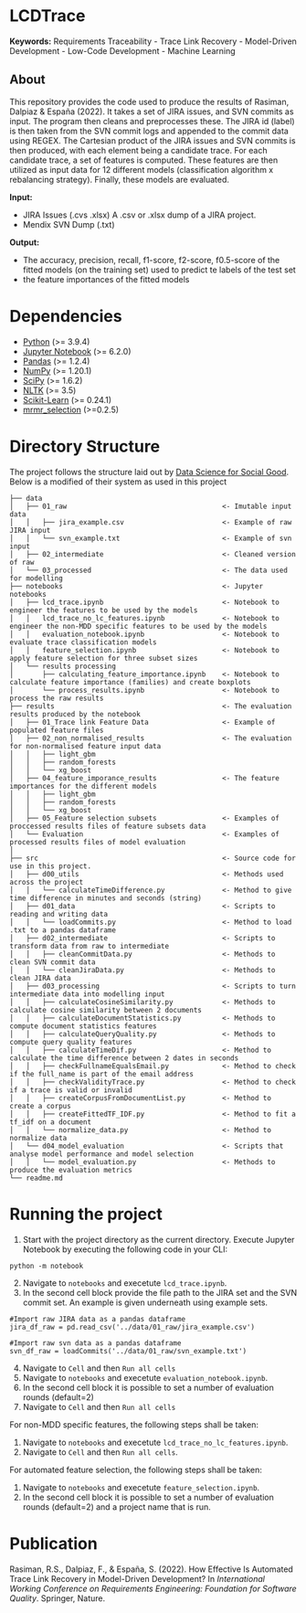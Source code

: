 # LCDTrace
**Keywords:** Requirements Traceability - Trace Link Recovery - Model-Driven Development - Low-Code Development - Machine Learning

## About
This repository provides the code used to produce the results of Rasiman, Dalpiaz & España (2022). It takes a set of JIRA issues, and SVN commits as input. The program then cleans and preprocesses these. The JIRA id (label) is then taken from the SVN commit logs and appended to the commit data using REGEX. The Cartesian product of the JIRA issues and SVN commits is then produced, with each element being a candidate trace. For each candidate trace, a set of features is computed. These features are then utilized as input data for 12 different models (classification algorithm x rebalancing strategy). Finally, these models are evaluated.

**Input:**
* JIRA Issues (.cvs .xlsx)
    A .csv or .xlsx dump of a JIRA project.
* Mendix SVN Dump (.txt)

**Output:**
* The accuracy, precision, recall, f1-score, f2-score, f0.5-score of the fitted models (on the training set) used to predict te labels of the test set
* the feature importances of the fitted models

# Dependencies
* [Python](https://www.python.org/) (>= 3.9.4)
* [Jupyter Notebook](https://jupyter.org/) (>=  6.2.0)
* [Pandas](https://pandas.pydata.org/) (>=  1.2.4)
* [NumPy](https://numpy.org/) (>=  1.20.1)
* [SciPy](https://scipy.org/) (>=  1.6.2)
* [NLTK](https://www.nltk.org/) (>=  3.5)
* [Scikit-Learn](https://scikit-learn.org) (>=  0.24.1)
* [mrmr_selection](https://github.com/smazzanti/mrmr) (>=0.2.5)

# Directory Structure
The project follows the structure laid out by [Data Science for Social Good](https://github.com/dssg/hitchhikers-guide). Below is a modified of their system as used in this project
```
├── data  
│   ├── 01_raw                                      <- Imutable input data
│   │   ├── jira_example.csv                        <- Example of raw JIRA input
│   │   └── svn_example.txt                         <- Example of svn input
│   ├── 02_intermediate                             <- Cleaned version of raw
│   └── 03_processed                                <- The data used for modelling 
├── notebooks                                       <- Jupyter notebooks
│   ├── lcd_trace.ipynb                             <- Notebook to engineer the features to be used by the models
│   │   lcd_trace_no_lc_features.ipynb              <- Notebook to engineer the non-MDD specific features to be used by the models
│   │   evaluation_notebook.ipynb                   <- Notebook to evaluate trace classification models
│   │   feature_selection.ipynb                     <- Notebook to apply feature selection for three subset sizes
│   └── results processing
│       ├── calculating_feature_importance.ipynb    <- Notebook to calculate feature importance (families) and create boxplots 
│       └── process_results.ipynb                   <- Notebook to process the raw results 
├── results                                         <- The evaluation results produced by the notebook
│   ├── 01_Trace link Feature Data                  <- Example of populated feature files
│   ├── 02_non_normalised_results                   <- The evaluation for non-normalised feature input data
│   │   ├── light_gbm              
│   │   ├── random_forests
│   │   └── xg_boost  
│   ├── 04_feature_imporance_results                <- The feature importances for the different models
│   │   ├── light_gbm              
│   │   ├── random_forests
│   │   └── xg_boost
│   ├── 05_Feature selection subsets                <- Examples of proccessed results files of feature subsets data
│   └── Evaluation                                  <- Examples of processed results files of model evaluation
│
├── src                                             <- Source code for use in this project.
│   ├── d00_utils                                   <- Methods used across the project
│   │   └── calculateTimeDifference.py              <- Method to give time difference in minutes and seconds (string)
│   ├── d01_data                                    <- Scripts to reading and writing data
│   │   └── loadCommits.py                          <- Method to load .txt to a pandas dataframe
│   ├── d02_intermediate                            <- Scripts to transform data from raw to intermediate
│   │   ├── cleanCommitData.py                      <- Methods to clean SVN commit data
│   │   └── cleanJiraData.py                        <- Methods to clean JIRA data
│   ├── d03_processing                              <- Scripts to turn intermediate data into modelling input
│   │   ├── calculateCosineSimilarity.py            <- Methods to calculate cosine similarity between 2 documents
│   │   ├── calculateDocumentStatistics.py          <- Methods to compute document statistics features
│   │   ├── calculateQueryQuality.py                <- Methods to compute query quality features
│   │   ├── calculateTimeDif.py                     <- Method to calculate the time difference between 2 dates in seconds
│   │   ├── checkFullnameEqualsEmail.py             <- Method to check if the full_name is part of the email address
│   │   ├── checkValidityTrace.py                   <- Method to check if a trace is valid or invalid
│   │   ├── createCorpusFromDocumentList.py         <- Method to create a corpus
│   │   ├── createFittedTF_IDF.py                   <- Method to fit a tf_idf on a document
│   │   └── normalize_data.py                       <- Method to normalize data
│   └── d04_model_evaluation                        <- Scripts that analyse model performance and model selection
│   │   └── model_evaluation.py                     <- Methods to produce the evaluation metrics
└── readme.md                 
```

# Running the project
1. Start with the project directory as the current directory. Execute Jupyter Notebook by executing the following code in your CLI:
```
python -m notebook
```
2. Navigate to ```notebooks``` and execetute ```lcd_trace.ipynb```.
3. In the second cell block provide the file path to the JIRA set and the SVN commit set. An example is given underneath using example sets.
```
#Import raw JIRA data as a pandas dataframe
jira_df_raw = pd.read_csv('../data/01_raw/jira_example.csv')

#Import raw svn data as a pandas dataframe
svn_df_raw = loadCommits('../data/01_raw/svn_example.txt')
```
4. Navigate to ```Cell``` and then ```Run all cells```
5. Navigate to ```notebooks``` and execetute ```evaluation_notebook.ipynb```.
6. In the second cell block it is possible to set a number of evaluation rounds (default=2)
7. Navigate to ```Cell``` and then ```Run all cells```

For non-MDD specific features, the following steps shall be taken:
1. Navigate to ```notebooks``` and execetute ```lcd_trace_no_lc_features.ipynb```.
2. Navigate to ```Cell``` and then ```Run all cells```.

For automated feature selection, the following steps shall be taken:
1. Navigate to ```notebooks``` and execetute ```feature_selection.ipynb```.
2. In the second cell block it is possible to set a number of evaluation rounds (default=2) and a project name that is run.

# Publication
Rasiman, R.S., Dalpiaz, F., & España, S. (2022). How Effective Is Automated Trace Link Recovery in Model-Driven Development? In *International Working Conference on Requirements Engineering: Foundation for Software Quality*. Springer, Nature.
